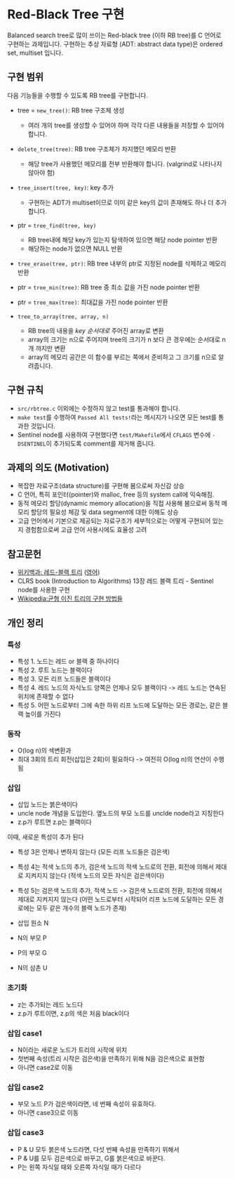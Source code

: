 # Red-Black Tree 구현

Balanced search tree로 많이 쓰이는 Red-black tree (이하 RB tree)를 C 언어로 구현하는 과제입니다.
구현하는 추상 자료형 (ADT: abstract data type)은 ordered set, multiset 입니다.

## 구현 범위
다음 기능들을 수행할 수 있도록 RB tree를 구현합니다.

- tree = `new_tree()`: RB tree 구조체 생성
  - 여러 개의 tree를 생성할 수 있어야 하며 각각 다른 내용들을 저장할 수 있어야 합니다.
- `delete_tree(tree)`: RB tree 구조체가 차지했던 메모리 반환
  - 해당 tree가 사용했던 메모리를 전부 반환해야 합니다. (valgrind로 나타나지 않아야 함)

- `tree_insert(tree, key)`: key 추가
  - 구현하는 ADT가 multiset이므로 이미 같은 key의 값이 존재해도 하나 더 추가 합니다.
- ptr = `tree_find(tree, key)`
  - RB tree내에 해당 key가 있는지 탐색하여 있으면 해당 node pointer 반환
  - 해당하는 node가 없으면 NULL 반환
- `tree_erase(tree, ptr)`: RB tree 내부의 ptr로 지정된 node를 삭제하고 메모리 반환
- ptr = `tree_min(tree)`: RB tree 중 최소 값을 가진 node pointer 반환
- ptr = `tree_max(tree)`: 최대값을 가진 node pointer 반환

- `tree_to_array(tree, array, n)`
  - RB tree의 내용을 *key 순서대로* 주어진 array로 변환
  - array의 크기는 n으로 주어지며 tree의 크기가 n 보다 큰 경우에는 순서대로 n개 까지만 변환
  - array의 메모리 공간은 이 함수를 부르는 쪽에서 준비하고 그 크기를 n으로 알려줍니다.

## 구현 규칙
- `src/rbtree.c` 이외에는 수정하지 않고 test를 통과해야 합니다.
- `make test`를 수행하여 `Passed All tests!`라는 메시지가 나오면 모든 test를 통과한 것입니다.
- Sentinel node를 사용하여 구현했다면 `test/Makefile`에서 `CFLAGS` 변수에 `-DSENTINEL`이 추가되도록 comment를 제거해 줍니다.

## 과제의 의도 (Motivation)

- 복잡한 자료구조(data structure)를 구현해 봄으로써 자신감 상승
- C 언어, 특히 포인터(pointer)와 malloc, free 등의 system call에 익숙해짐.
- 동적 메모리 할당(dynamic memory allocation)을 직접 사용해 봄으로써 동적 메모리 할당의 필요성 체감 및 data segment에 대한 이해도 상승
- 고급 언어에서 기본으로 제공되는 자료구조가 세부적으로는 어떻게 구현되어 있는지 경험함으로써 고급 언어 사용시에도 효율성 고려

## 참고문헌
- [위키백과: 레드-블랙 트리](https://ko.wikipedia.org/wiki/%EB%A0%88%EB%93%9C-%EB%B8%94%EB%9E%99_%ED%8A%B8%EB%A6%AC)
([영어](https://en.wikipedia.org/wiki/Red%E2%80%93black_tree))
- CLRS book (Introduction to Algorithms) 13장 레드 블랙 트리 - Sentinel node를 사용한 구현
- [Wikipedia:균형 이진 트리의 구현 방법들](https://en.wikipedia.org/wiki/Self-balancing_binary_search_tree#Implementations)


## 개인 정리
### 특성

- 특성 1. 노드는 레드 or 블랙 중 하나이다
- 특성 2. 루트 노드는 블랙이다
- 특성 3. 모든 리프 노드들은 블랙이다
- 특성 4. 레드 노드의 자식노드 양쪽은 언제나 모두 블랙이다 -> 레드 노드는 연속된 위치에 존재할 수 없다
- 특성 5. 어떤 노드로부터 그에 속한 하위 리프 노드에 도달하는 모든 경로는, 같은 블랙 높이를 가진다

### 동작
- O(log n)의 색변환과
- 최대 3회의 트리 회전(삽입은 2회)이 필요하다 -> 여전히 O(log n)의 연산이 수행됨

### 삽입
- 삽입 노드는 붉은색이다
- uncle node 개념을 도입한다. 옆노드의 부모 노드를 unclde node라고 지칭한다
- z.p가 루트면 z.p는 블랙이다

이때, 새로운 특성이 추가 된다

- 특성 3은 언제나 변하지 않는다 (모든 리프 노드들은 검은색)
- 특성 4는 적색 노드의 추가, 검은색 노드의 적색 노드로의 전환, 회전에 의해서 제대로 지켜지지 않는다 (적색 노드의 모든 자식은 검은색이다)
- 특성 5는 검은색 노드의 추가, 적색 노드 -> 검은색 노드로의 전환, 회전에 의해서 제대로 지켜지지 않는다 (어떤 노드로부터 시작되어 리프 노드에 도달하는 모든 경로에는 모두 같은 개수의 블랙 노드가 존재)

- 삽입 원소 N
- N의 부모 P
- P의 부모 G
- N의 삼촌 U


### 초기화
- z는 추가되는 레드 노드다
- z.p가 루트이면, z.p의 색은 처음 black이다

### 삽입 case1
- N이라는 새로운 노드가 트리의 시작에 위치
- 첫번째 속성(트리 시작은 검은색)을 만족하기 위해 N을 검은색으로 표현함
- 아니면 case2로 이동

### 삽입 case2
- 부모 노드 P가 검은색이라면, 네 번째 속성이 유효하다. 
- 아니면 case3으로 이동

### 삽입 case3
- P & U 모두 붉은색 노드라면, 다섯 번째 속성을 만족하기 위해서
- P & U를 모두 검은색으로 바꾸고, G를 붉은색으로 바꾼다.
- P는 왼쪽 자식일 때와 오른쪽 자식일 때가 다르다

